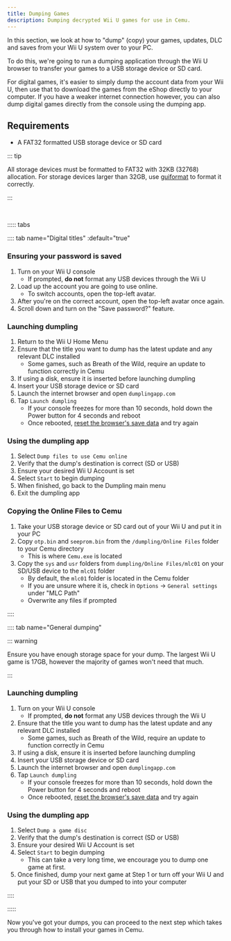 ```yaml
---
title: Dumping Games
description: Dumping decrypted Wii U games for use in Cemu.
---
```


In this section, we look at how to "dump" (copy) your games, updates, DLC and saves from your Wii U system over to your PC.

To do this, we're going to run a dumping application through the Wii U browser to transfer your games to a USB storage device or SD card.

For digital games, it's easier to simply dump the account data from your Wii U, then use that to download the games from the eShop directly to your computer. If you have a weaker internet connection however, you can also dump digital games directly from the console using the dumping app.

## Requirements

- A FAT32 formatted USB storage device or SD card

::: tip

All storage devices must be formatted to FAT32 with 32KB (32768) allocation. For storage devices larger than 32GB, use [guiformat](http://ridgecrop.co.uk/index.htm?guiformat.htm) to format it correctly.

:::

<br>

::::: tabs

:::: tab name="Digital titles" :default="true"

### Ensuring your password is saved

1. Turn on your Wii U console
    - If prompted, **do not** format any USB devices through the Wii U
1. Load up the account you are going to use online.
    - To switch accounts, open the top-left avatar.
1. After you're on the correct account, open the top-left avatar once again.
1. Scroll down and turn on the "Save password?" feature.

### Launching dumpling

1. Return to the Wii U Home Menu
1. Ensure that the title you want to dump has the latest update and any relevant DLC installed
    - Some games, such as Breath of the Wild, require an update to function correctly in Cemu
1. If using a disk, ensure it is inserted before launching dumpling
1. Insert your USB storage device or SD card
1. Launch the internet browser and open `dumplingapp.com`
1. Tap `Launch dumpling`
    - If your console freezes for more than 10 seconds, hold down the Power button for 4 seconds and reboot
    - Once rebooted, [reset the browser's save data](https://en-americas-support.nintendo.com/app/answers/detail/a_id/1507/~/how-to-delete-the-internet-browser-history) and try again

### Using the dumpling app

1. Select `Dump files to use Cemu online`
1. Verify that the dump's destination is correct (SD or USB)
1. Ensure your desired Wii U Account is set
1. Select `Start` to begin dumping
1. When finished, go back to the Dumpling main menu
1. Exit the dumpling app

### Copying the Online Files to Cemu

1. Take your USB storage device or SD card out of your Wii U and put it in your PC
1. Copy `otp.bin` and `seeprom.bin` from the `/dumpling/Online Files` folder to your Cemu directory
    - This is where `Cemu.exe` is located
1. Copy the `sys` and `usr` folders from `dumpling/Online Files/mlc01` on your SD/USB device to the `mlc01` folder
    - By default, the `mlc01` folder is located in the Cemu folder
    - If you are unsure where it is, check in `Options` -> `General settings` under "MLC Path"
    - Overwrite any files if prompted

::::

:::: tab name="General dumping"

::: warning

Ensure you have enough storage space for your dump. The largest Wii U game is 17GB, however the majority of games won't need that much.

:::

### Launching dumpling

1. Turn on your Wii U console
    - If prompted, **do not** format any USB devices through the Wii U
1. Ensure that the title you want to dump has the latest update and any relevant DLC installed
    - Some games, such as Breath of the Wild, require an update to function correctly in Cemu
1. If using a disk, ensure it is inserted before launching dumpling
1. Insert your USB storage device or SD card
1. Launch the internet browser and open `dumplingapp.com`
1. Tap `Launch dumpling`
    - If your console freezes for more than 10 seconds, hold down the Power button for 4 seconds and reboot
    - Once rebooted, [reset the browser's save data](https://en-americas-support.nintendo.com/app/answers/detail/a_id/1507/~/how-to-delete-the-internet-browser-history) and try again

### Using the dumpling app

1. Select `Dump a game disc`
1. Verify that the dump's destination is correct (SD or USB)
1. Ensure your desired Wii U Account is set
1. Select `Start` to begin dumping
    - This can take a very long time, we encourage you to dump one game at first.
1. Once finished, dump your next game at Step 1 or turn off your Wii U and put your SD or USB that you dumped to into your computer

::::

:::::

Now you've got your dumps, you can proceed to the next step which takes you through how to install your games in Cemu.
